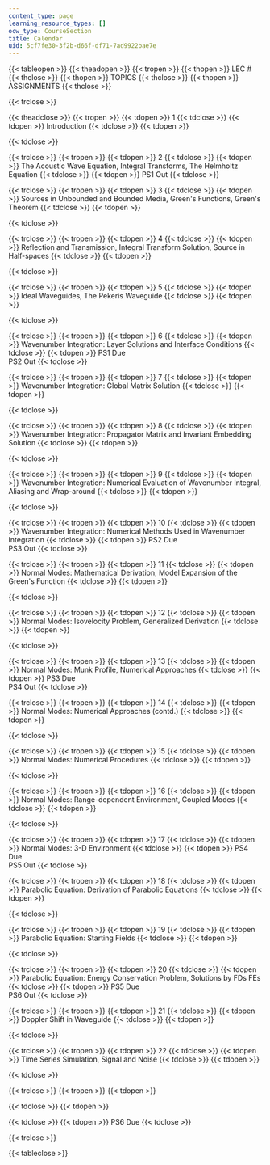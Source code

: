 ```yaml
---
content_type: page
learning_resource_types: []
ocw_type: CourseSection
title: Calendar
uid: 5cf7fe30-3f2b-d66f-df71-7ad9922bae7e
---
```


{{< tableopen >}}
{{< theadopen >}}
{{< tropen >}}
{{< thopen >}}
LEC #
{{< thclose >}}
{{< thopen >}}
TOPICS
{{< thclose >}}
{{< thopen >}}
ASSIGNMENTS
{{< thclose >}}

{{< trclose >}}

{{< theadclose >}}
{{< tropen >}}
{{< tdopen >}}
1
{{< tdclose >}}
{{< tdopen >}}
Introduction
{{< tdclose >}}
{{< tdopen >}}

{{< tdclose >}}

{{< trclose >}}
{{< tropen >}}
{{< tdopen >}}
2
{{< tdclose >}}
{{< tdopen >}}
The Acoustic Wave Equation, Integral Transforms, The Helmholtz Equation
{{< tdclose >}}
{{< tdopen >}}
PS1 Out
{{< tdclose >}}

{{< trclose >}}
{{< tropen >}}
{{< tdopen >}}
3
{{< tdclose >}}
{{< tdopen >}}
Sources in Unbounded and Bounded Media, Green's Functions, Green's Theorem
{{< tdclose >}}
{{< tdopen >}}

{{< tdclose >}}

{{< trclose >}}
{{< tropen >}}
{{< tdopen >}}
4
{{< tdclose >}}
{{< tdopen >}}
Reflection and Transmission, Integral Transform Solution, Source in Half-spaces
{{< tdclose >}}
{{< tdopen >}}

{{< tdclose >}}

{{< trclose >}}
{{< tropen >}}
{{< tdopen >}}
5
{{< tdclose >}}
{{< tdopen >}}
Ideal Waveguides, The Pekeris Waveguide
{{< tdclose >}}
{{< tdopen >}}

{{< tdclose >}}

{{< trclose >}}
{{< tropen >}}
{{< tdopen >}}
6
{{< tdclose >}}
{{< tdopen >}}
Wavenumber Integration: Layer Solutions and Interface Conditions
{{< tdclose >}}
{{< tdopen >}}
PS1 Due  
PS2 Out
{{< tdclose >}}

{{< trclose >}}
{{< tropen >}}
{{< tdopen >}}
7
{{< tdclose >}}
{{< tdopen >}}
Wavenumber Integration: Global Matrix Solution
{{< tdclose >}}
{{< tdopen >}}

{{< tdclose >}}

{{< trclose >}}
{{< tropen >}}
{{< tdopen >}}
8
{{< tdclose >}}
{{< tdopen >}}
Wavenumber Integration: Propagator Matrix and Invariant Embedding Solution
{{< tdclose >}}
{{< tdopen >}}

{{< tdclose >}}

{{< trclose >}}
{{< tropen >}}
{{< tdopen >}}
9
{{< tdclose >}}
{{< tdopen >}}
Wavenumber Integration: Numerical Evaluation of Wavenumber Integral, Aliasing and Wrap-around
{{< tdclose >}}
{{< tdopen >}}

{{< tdclose >}}

{{< trclose >}}
{{< tropen >}}
{{< tdopen >}}
10
{{< tdclose >}}
{{< tdopen >}}
Wavenumber Integration: Numerical Methods Used in Wavenumber Integration
{{< tdclose >}}
{{< tdopen >}}
PS2 Due  
PS3 Out
{{< tdclose >}}

{{< trclose >}}
{{< tropen >}}
{{< tdopen >}}
11
{{< tdclose >}}
{{< tdopen >}}
Normal Modes: Mathematical Derivation, Model Expansion of the Green's Function
{{< tdclose >}}
{{< tdopen >}}

{{< tdclose >}}

{{< trclose >}}
{{< tropen >}}
{{< tdopen >}}
12
{{< tdclose >}}
{{< tdopen >}}
Normal Modes: Isovelocity Problem, Generalized Derivation
{{< tdclose >}}
{{< tdopen >}}

{{< tdclose >}}

{{< trclose >}}
{{< tropen >}}
{{< tdopen >}}
13
{{< tdclose >}}
{{< tdopen >}}
Normal Modes: Munk Profile, Numerical Approaches
{{< tdclose >}}
{{< tdopen >}}
PS3 Due  
PS4 Out
{{< tdclose >}}

{{< trclose >}}
{{< tropen >}}
{{< tdopen >}}
14
{{< tdclose >}}
{{< tdopen >}}
Normal Modes: Numerical Approaches (contd.)
{{< tdclose >}}
{{< tdopen >}}

{{< tdclose >}}

{{< trclose >}}
{{< tropen >}}
{{< tdopen >}}
15
{{< tdclose >}}
{{< tdopen >}}
Normal Modes: Numerical Procedures
{{< tdclose >}}
{{< tdopen >}}

{{< tdclose >}}

{{< trclose >}}
{{< tropen >}}
{{< tdopen >}}
16
{{< tdclose >}}
{{< tdopen >}}
Normal Modes: Range-dependent Environment, Coupled Modes
{{< tdclose >}}
{{< tdopen >}}

{{< tdclose >}}

{{< trclose >}}
{{< tropen >}}
{{< tdopen >}}
17
{{< tdclose >}}
{{< tdopen >}}
Normal Modes: 3-D Environment
{{< tdclose >}}
{{< tdopen >}}
PS4 Due  
PS5 Out
{{< tdclose >}}

{{< trclose >}}
{{< tropen >}}
{{< tdopen >}}
18
{{< tdclose >}}
{{< tdopen >}}
Parabolic Equation: Derivation of Parabolic Equations
{{< tdclose >}}
{{< tdopen >}}

{{< tdclose >}}

{{< trclose >}}
{{< tropen >}}
{{< tdopen >}}
19
{{< tdclose >}}
{{< tdopen >}}
Parabolic Equation: Starting Fields
{{< tdclose >}}
{{< tdopen >}}

{{< tdclose >}}

{{< trclose >}}
{{< tropen >}}
{{< tdopen >}}
20
{{< tdclose >}}
{{< tdopen >}}
Parabolic Equation: Energy Conservation Problem, Solutions by FDs FEs
{{< tdclose >}}
{{< tdopen >}}
PS5 Due  
PS6 Out
{{< tdclose >}}

{{< trclose >}}
{{< tropen >}}
{{< tdopen >}}
21
{{< tdclose >}}
{{< tdopen >}}
Doppler Shift in Waveguide
{{< tdclose >}}
{{< tdopen >}}

{{< tdclose >}}

{{< trclose >}}
{{< tropen >}}
{{< tdopen >}}
22
{{< tdclose >}}
{{< tdopen >}}
Time Series Simulation, Signal and Noise
{{< tdclose >}}
{{< tdopen >}}

{{< tdclose >}}

{{< trclose >}}
{{< tropen >}}
{{< tdopen >}}

{{< tdclose >}}
{{< tdopen >}}

{{< tdclose >}}
{{< tdopen >}}
PS6 Due
{{< tdclose >}}

{{< trclose >}}

{{< tableclose >}}